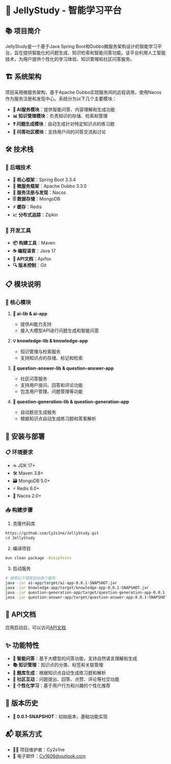 # 🍮 JellyStudy - 智能学习平台

## 📚 项目简介
JellyStudy是一个基于Java Spring Boot和Dubbo微服务架构设计的智能学习平台，旨在提供智能化的问题生成、知识检索和智能问答功能。该平台利用人工智能技术，为用户提供个性化的学习体验、知识管理和社区问答服务。

## 🏗️ 系统架构
项目采用微服务架构，基于Apache Dubbo实现服务间的远程调用，使用Nacos作为服务注册和发现中心。系统分为以下几个主要模块：

- **🤖 AI服务模块**：提供智能问答、内容理解和生成功能
- **📊 知识管理模块**：负责知识的存储、检索和管理
- **❓ 问题生成模块**：自动生成针对特定知识点的练习题
- **👥 问答社区模块**：支持用户间的问答交流和讨论

## 🛠️ 技术栈

### 🔧 后端技术
- **🌱 核心框架**：Spring Boot 3.3.4
- **🔄 微服务框架**：Apache Dubbo 3.3.0
- **📡 服务注册与发现**：Nacos
- **🗄️ 数据存储**：MongoDB
- **⚡ 缓存**：Redis
- **📈 分布式追踪**：Zipkin

### 🧰 开发工具
- **📦 构建工具**：Maven
- **☕ 编程语言**：Java 17
- **📝 API文档**：Apifox
- **🔍 版本控制**：Git

## 📋 模块说明

### 🧩 核心模块
1. **🧠 ai-lib & ai-app**
   - 提供AI能力支持
   - 接入大模型API进行问题生成和智能问答

2. **💡 knowledge-lib & knowledge-app**
   - 知识管理与检索服务
   - 支持知识点的存储、标记和检索

3. **💬 question-answer-lib & question-answer-app**
   - 社区问答服务
   - 支持用户提问、回答和评论功能
   - 包含用户管理、问题管理等功能

4. **📝 question-generation-lib & question-generation-app**
   - 自动题目生成服务
   - 根据知识点自动生成练习题和答案解析

## 🚀 安装与部署

### 📋 环境要求
- ☕ JDK 17+
- 🛠️ Maven 3.8+
- 🗃️ MongoDB 5.0+
- ⚡ Redis 6.0+
- 📡 Nacos 2.0+

### 📥 构建步骤
1. 克隆代码库
```bash
https://github.com/Cy2s1ne/JellyStudy.git
cd JellyStudy
```

2. 编译项目
```bash
mvn clean package -DskipTests
```

3. 启动服务
```bash
# 按照以下顺序启动各个服务
java -jar ai-app/target/ai-app-0.0.1-SNAPSHOT.jar
java -jar knowledge-app/target/knowledge-app-0.0.1-SNAPSHOT.jar
java -jar question-generation-app/target/question-generation-app-0.0.1-SNAPSHOT.jar
java -jar question-answer-app/target/question-answer-app-0.0.1-SNAPSHOT.jar
```

## 📃 API文档
应用启动后，可以访问[API文档](接口文档.md)

## ✨ 功能特性
- **🤖 智能问答**：基于大模型的问答功能，支持自然语言理解和生成
- **📚 知识管理**：知识点的分类、标签和关联管理
- **📝 题库生成**：根据知识点自动生成练习题和解析
- **👥 社区互动**：问题提出、回答、点赞、评论等社交功能
- **🎯 个性化学习**：基于用户行为和兴趣的个性化推荐


## 📌 版本历史
- **🚀 0.0.1-SNAPSHOT**：初始版本，基础功能实现

## 📬 联系方式
- 👨‍💻 项目维护者：Cy2s1ne
- 📧 电子邮件：Cy1609@outlook.com
